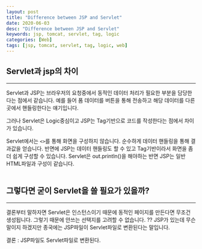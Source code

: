 ```yaml
---
layout: post
title: "Difference between JSP and Servlet"
date: 2020-06-03
desc: "Difference between JSP and Servlet"
keywords: jsp, tomcat, servlet, tag, logic
categories: [Web]
tags: [jsp, tomcat, servlet, tag, logic, web]
---
```


## Servlet과 jsp의 차이

___

Servlet과 JSP는 브라우저의 요청중에서 동적인 데이터 처리가 필요한 부분을 담당한다는 점에서 같습니다. 예를 들어 폼 데이터를 버튼을 통해 전송하고 해당 데이터를 다른 곳에서 핸들링한다는 얘기입니다. 

그러나 Servlet은 Logic중심이고 JSP는 Tag기반으로 코드를 작성한다는 점에서 차이가 있습니다. 

Servlet에서는 `<>`를 통해 화면을 구성하지 않습니다. 순수하게 데이터 핸들링을 통해 결과값을 얻습니다. 반면에 JSP는 데이터 핸들링도 할 수 있고 Tag기반이라서 화면을 좀 더 쉽게 구성할 수 있습니다. Servlet은 out.println()을 해야하는 반면 JSP는 일반 HTML파일과 구성이 같습니다. 
<br>
<br>

## 그렇다면 굳이 Servlet을 쓸 필요가 있을까? 

___

결론부터 말하자면 Servlet은 인스턴스이기 때문에 동적인 페이지를 만든다면 무조건 생성됩니다. 그렇기 때문에 안쓰는 선택지를 고려할 수 없습니다. ?? JSP가 있는데 무슨말이지 하겠지만 종국에는 JSP파일이 Servlet파일로 변환된다는 말입니다.

결론 : JSP파일도 Servlet파일로 변환된다.


